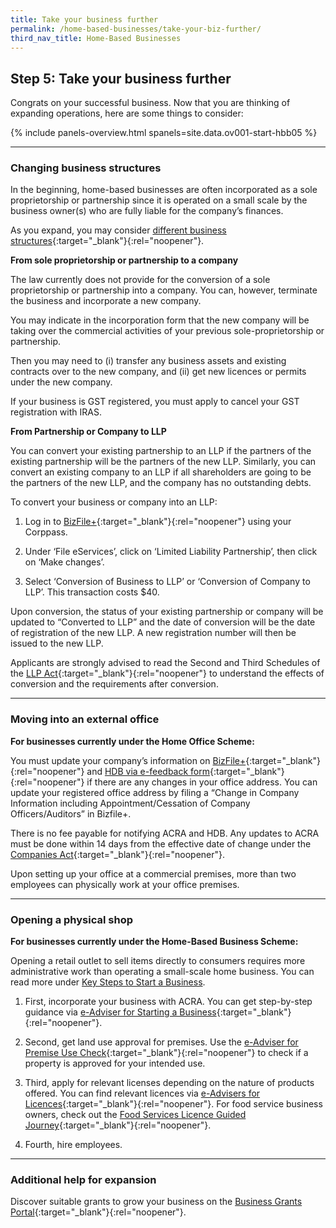 ```yaml
---
title: Take your business further
permalink: /home-based-businesses/take-your-biz-further/
third_nav_title: Home-Based Businesses
---
```


## Step 5: Take your business further

Congrats on your successful business. Now that you are thinking of expanding operations, here are some things to consider:

{% include panels-overview.html spanels=site.data.ov001-start-hbb05 %}

<hr>

<a name="changing_biz_structures"></a>
### Changing business structures

In the beginning, home-based businesses are often incorporated as a sole proprietorship or partnership since it is operated on a small scale by the business owner(s) who are fully liable for the company’s finances.

As you expand, you may consider [different business structures](/start-a-business/choose-a-business-structure/){:target="_blank"}{:rel="noopener"}.

<b>From sole proprietorship or partnership to a company</b>

The law currently does not provide for the conversion of a sole proprietorship or partnership into a company. You can, however, terminate the business and incorporate a new company.

You may indicate in the incorporation form that the new company will be taking over the commercial activities of your previous sole-proprietorship or partnership.

Then you may need to (i) transfer any business assets and existing contracts over to the new company, and (ii) get new licences or permits under the new company.

If your business is GST registered, you must apply to cancel your GST registration with IRAS.

<b>From Partnership or Company to LLP</b>

You can convert your existing partnership to an LLP if the partners of the existing partnership will be the partners of the new LLP. Similarly, you can convert an existing company to an LLP if all shareholders are going to be the partners of the new LLP, and the company has no outstanding debts.

To convert your business or company into an LLP:

1. Log in to [BizFile+](){:target="_blank"}{:rel="noopener"} using your Corppass. 

2. Under ‘File eServices’, click on ‘Limited Liability Partnership’, then click on ‘Make changes’.

3. Select ‘Conversion of Business to LLP’ or ‘Conversion of Company to LLP’. This transaction costs $40.

Upon conversion, the status of your existing partnership or company will be updated to “Converted to LLP” and the date of conversion will be the date of registration of the new LLP. A new registration number will then be issued to the new LLP.

Applicants are strongly advised to read the Second and Third Schedules of the [LLP Act](https://sso.agc.gov.sg/Act/LLPA2005){:target="_blank"}{:rel="noopener"} to understand the effects of conversion and the requirements after conversion.

<hr>

<a name="moving_into_external_office"></a>
### Moving into an external office

<b>For businesses currently under the Home Office Scheme:</b>

You must update your company’s information on [BizFile+](){:target="_blank"}{:rel="noopener"} and [HDB via e-feedback form](https://hdb.gov.sg/efeedback){:target="_blank"}{:rel="noopener"} if there are any changes in your office address. You can update your registered office address by filing a “Change in Company Information including Appointment/Cessation of Company Officers/Auditors” in Bizfile+.

There is no fee payable for notifying ACRA and HDB. Any updates to ACRA must be done within 14 days from the effective date of change under the [Companies Act](){:target="_blank"}{:rel="noopener"}.

Upon setting up your office at a commercial premises, more than two employees can physically work at your office premises.

<hr>

<a name="opening_physical_shop"></a>
### Opening a physical shop

<b>For businesses currently under the Home-Based Business Scheme:</b>

Opening a retail outlet to sell items directly to consumers requires more administrative work than operating a small-scale home business. You can read more under [Key Steps to Start a Business]().

1. First, incorporate your business with ACRA. You can get step-by-step guidance via [e-Adviser for Starting a Business](){:target="_blank"}{:rel="noopener"}.

2. Second, get land use approval for premises. Use the [e-Adviser for Premise Use Check](){:target="_blank"}{:rel="noopener"} to check if a property is approved for your intended use.

3. Third, apply for relevant licenses depending on the nature of products offered. You can find relevant licences via [e-Advisers for Licences](){:target="_blank"}{:rel="noopener"}. For food service business owners, check out the [Food Services Licence Guided Journey](){:target="_blank"}{:rel="noopener"}.

3. Fourth, hire employees.

<hr>

<a name="additional_help_for_expansion"></a>
### Additional help for expansion

Discover suitable grants to grow your business on the [Business Grants Portal](){:target="_blank"}{:rel="noopener"}.
